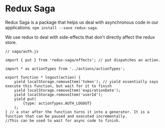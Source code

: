 # Redux Saga

Redux Saga is a package that helps us deal with asynchronous code in our applications.
`npm install --save redux-saga`.

We use redux to deal with side-effects that don't directly affect the redux store.
```
// saga/auth.js

import { put } from 'redux-saga/effects'; // put dispatches an action.

import * as actionTypes from '../actions/actionTypes';

export function * logout(action) {
    yield localStorage.removeItem('token'); // yield essentially says execute this function, but wait for it to finish
    yield localStorage.removeItem('expirationDate');
    yield localStorage.removeItem('userId');
    yield put(
        {type: actionTypes.AUTH_LOGOUT}
    );
} // a star after the function turns it into a generator. It is a function that can be paused and executed incrementally. 
//This can be used to wait for async code to finish. 

```